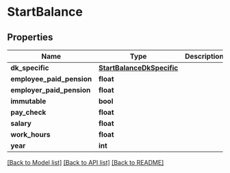 # StartBalance

## Properties
Name | Type | Description | Notes
------------ | ------------- | ------------- | -------------
**dk_specific** | [**StartBalanceDkSpecific**](StartBalanceDkSpecific.md) |  | [optional] 
**employee_paid_pension** | **float** |  | [optional] 
**employer_paid_pension** | **float** |  | [optional] 
**immutable** | **bool** |  | [optional] 
**pay_check** | **float** |  | [optional] 
**salary** | **float** |  | [optional] 
**work_hours** | **float** |  | [optional] 
**year** | **int** |  | [optional] 

[[Back to Model list]](../README.md#documentation-for-models) [[Back to API list]](../README.md#documentation-for-api-endpoints) [[Back to README]](../README.md)


